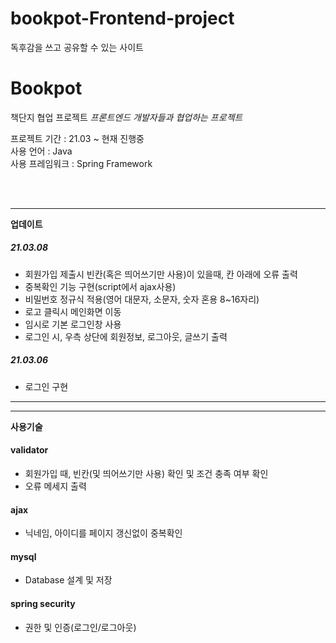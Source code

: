 # bookpot-Frontend-project
독후감을 쓰고 공유할 수 있는 사이트
# Bookpot
책단지 협업 프로젝트
*프론트엔드 개발자들과 협업하는 프로젝트*  

프로젝트 기간 : 21.03 ~ 현재 진행중  
사용 언어 : Java  
사용 프레임워크 : Spring Framework  

<br/><br/>
___
**업데이트**
##### 21.03.08
 - 회원가입 제출시 빈칸(혹은 띄어쓰기만 사용)이 있을때, 칸 아래에 오류 출력
 - 중복확인 기능 구현(script에서 ajax사용)
 - 비밀번호 정규식 적용(영어 대문자, 소문자, 숫자 혼용 8~16자리)
 - 로고 클릭시 메인화면 이동
 - 임시로 기본 로그인창 사용
 - 로그인 시, 우측 상단에 회원정보, 로그아웃, 글쓰기 출력
##### 21.03.06
 - 로그인 구현
 ----
 
 ___
**사용기술**
  #### validator
 - 회원가입 때, 빈칸(및 띄어쓰기만 사용) 확인 및 조건 충족 여부 확인
 - 오류 메세지 출력
  #### ajax
 - 닉네임, 아이디를 페이지 갱신없이 중복확인
  #### mysql
 - Database 설계 및 저장
  #### spring security
 - 권한 및 인증(로그인/로그아웃)
